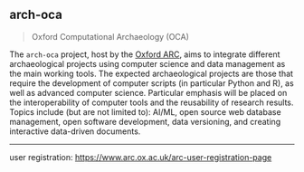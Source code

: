 ## arch-oca
> Oxford Computational Archaeology (OCA)

The `arch-oca` project, host by the [Oxford ARC](https://www.arc.ox.ac.uk/home), aims to integrate different archaeological projects using computer science and data management as the main working tools. The expected archaeological projects are those that require the development of computer scripts (in particular Python and R), as well as advanced computer science. Particular emphasis will be placed on the interoperability of computer tools and the reusability of research results. Topics include (but are not limited to): AI/ML, open source web database management, open software development, data versioning, and creating interactive data-driven documents.

---

user registration: https://www.arc.ox.ac.uk/arc-user-registration-page
